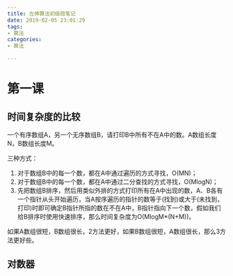 ```yaml
---
title: 左神算法初级班笔记
date: 2019-02-05 23:01:29
tags:
- 算法
categories:
- 算法

---
```




# 第一课

## 时间复杂度的比较



一个有序数组A，另一个无序数组B，请打印B中所有不在A中的数。A数组长度N，B数组长度M。

三种方式：

1. 对于数组B中的每一个数，都在A中通过遍历的方式寻找，O(MN)；
2. 对于数组B中的每一个数，都在A中通过二分查找的方式寻找，O(MlogN)；
3. 先把数组B排序，然后用类似外排的方式打印所有在A中出现的数，A、B各有一个指针从头开始遍历，当A按序遍历的指针的数等于(找到)或大于(未找到，打印)时即可确定B指针所指的数在不在A中，B指针指向下一个数，假如我们给B排序时使用快速排序，那么时间复杂度为O(MlogM*(N+M))。



如果A数组很短，B数组很长，2方法更好，如果B数组很短，A数组很长，那么3方法更好些。



## 对数器









